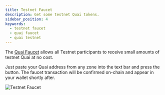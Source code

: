 ```yaml
---
title: Testnet Faucet
description: Get some testnet Quai tokens.
sidebar_position: 4
keywords:
  - testnet faucet
  - quai faucet
  - quai testnet
---
```


The [Quai Faucet](https://dashboard.quai.network/faucet) allows all Testnet participants to receive small amounts of testnet Quai at no cost.

Just paste your Quai address from any zone into the text bar and press the button. The faucet transaction will be confirmed on-chain and appear in your wallet shortly after.

![Testnet Faucet](/img/Faucet.webp)

